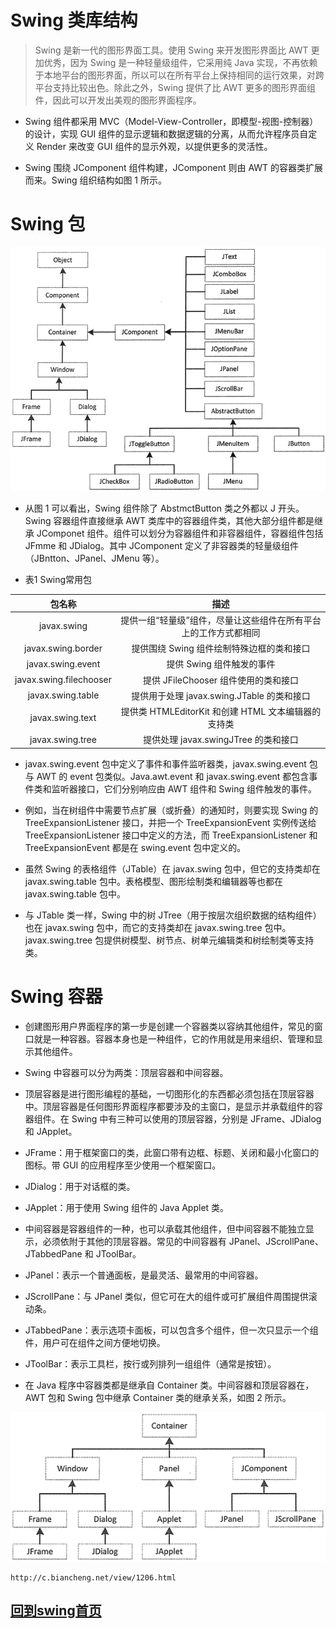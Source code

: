 # Swing 类库结构


> Swing 是新一代的图形界面工具。使用 Swing 来开发图形界面比 AWT 更加优秀，因为 Swing 是一种轻量级组件，它采用纯 Java 实现，不再依赖于本地平台的图形界面，所以可以在所有平台上保持相同的运行效果，对跨平台支持比较出色。除此之外，Swing 提供了比 AWT 更多的图形界面组件，因此可以开发出美观的图形界面程序。


+ Swing 组件都采用 MVC（Model-View-Controller，即模型-视图-控制器）的设计，实现 GUI 组件的显示逻辑和数据逻辑的分离，从而允许程序员自定义 Render 来改变 GUI 组件的显示外观，以提供更多的灵活性。

+ Swing 围绕 JComponent 组件构建，JComponent 则由 AWT 的容器类扩展而来。Swing 组织结构如图 1 所示。

# Swing 包


![swing](./swing_java_info.gif)


* 从图 1 可以看出，Swing 组件除了 AbstmctButton 类之外都以 J 开头。Swing 容器组件直接继承 AWT 类库中的容器组件类，其他大部分组件都是继承 JComponet 组件。组件可以划分为容器组件和非容器组件，容器组件包括 JFmme 和 JDialog。其中 JComponent 定义了非容器类的轻量级组件（JBntton、JPanel、JMenu 等）。

* 表1 Swing常用包

|     包名称                      |                  描述                                                 |
|      :----:                    |               :---:                                                 |
|       javax.swing               |         提供一组“轻量级”组件，尽量让这些组件在所有平台上的工作方式都相同  |
|       javax.swing.border               |          提供围绕 Swing 组件绘制特殊边框的类和接口  |
|       javax.swing.event               |          提供 Swing 组件触发的事件  |
|       javax.swing.filechooser               |          提供 JFileChooser 组件使用的类和接口  |
|       javax.swing.table               |          提供用于处理 javax.swing.JTable 的类和接口  |
|       javax.swing.text               |          提供类 HTMLEditorKit 和创建 HTML 文本编辑器的支持类  |
|       javax.swing.tree               |          提供处理 javax.swingJTree 的类和接口  |



* javax.swing.event 包中定义了事件和事件监听器类，javax.swing.event 包与 AWT 的 event 包类似。Java.awt.event 和 javax.swing.event 都包含事件类和监听器接口，它们分别响应由 AWT 组件和 Swing 组件触发的事件。


+ 例如，当在树组件中需要节点扩展（或折叠）的通知时，则要实现 Swing 的 TreeExpansionListener 接口，并把一个 TreeExpansionEvent 实例传送给 TreeExpansionListener 接口中定义的方法，而 TreeExpansionListener 和 TreeExpansionEvent 都是在 swing.event 包中定义的。


+ 虽然 Swing 的表格组件（JTable）在 javax.swing 包中，但它的支持类却在 javax.swing.table 包中。表格模型、图形绘制类和编辑器等也都在 javax.swing.table 包中。


+ 与 JTable 类一样，Swing 中的树 JTree（用于按层次组织数据的结构组件）也在 javax.swing 包中，而它的支持类却在 javax.swing.tree 包中。javax.swing.tree 包提供树模型、树节点、树单元编辑类和树绘制类等支持类。



# Swing 容器

+ 创建图形用户界面程序的第一步是创建一个容器类以容纳其他组件，常见的窗口就是一种容器。容器本身也是一种组件，它的作用就是用来组织、管理和显示其他组件。

+ Swing 中容器可以分为两类：顶层容器和中间容器。

+ 顶层容器是进行图形编程的基础，一切图形化的东西都必须包括在顶层容器中。顶层容器是任何图形界面程序都要涉及的主窗口，是显示并承载组件的容器组件。在 Swing 中有三种可以使用的顶层容器，分别是 JFrame、JDialog 和 JApplet。
+ JFrame：用于框架窗口的类，此窗口带有边框、标题、关闭和最小化窗口的图标。带 GUI 的应用程序至少使用一个框架窗口。
+ JDialog：用于对话框的类。
+ JApplet：用于使用 Swing 组件的 Java Applet 类。

+ 中间容器是容器组件的一种，也可以承载其他组件，但中间容器不能独立显示，必须依附于其他的顶层容器。常见的中间容器有 JPanel、JScrollPane、JTabbedPane 和 JToolBar。
+ JPanel：表示一个普通面板，是最灵活、最常用的中间容器。
+ JScrollPane：与 JPanel 类似，但它可在大的组件或可扩展组件周围提供滚动条。
+ JTabbedPane：表示选项卡面板，可以包含多个组件，但一次只显示一个组件，用户可在组件之间方便地切换。
+ JToolBar：表示工具栏，按行或列排列一组组件（通常是按钮）。

+ 在 Java 程序中容器类都是继承自 Container 类。中间容器和顶层容器在，AWT 包和 Swing 包中继承 Container 类的继承关系，如图 2 所示。



![Container](./swing_Container.gif)



```
http://c.biancheng.net/view/1206.html
```













## [回到swing首页](./index.md)